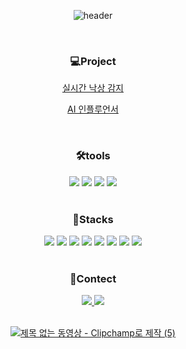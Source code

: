 
<div align="center">

![header](https://capsule-render.vercel.app/api?type=venom&color=gradient&customColorList=0,2,2,5,30&height=300&section=header&text=김덕휘입니다&animation=fadeIn&fontColor=7FFFD4&fontSize=50)

</div>

<br>

<h3 align="center">💻Project</h3>
<div align="center">

[실시간 낙상 감지](https://github.com/KimDeokHwi/Project_humanFall)

[AI 인플루언서](https://github.com/KimDeokHwi/Project_GAN)
</div>

<br>

<h3 align="center">🛠️tools</h3>
  
<div align="center">
<img src="https://img.shields.io/badge/git-20232a.svg?style=for-the-badge&logo=Git&logoColor=F05032" />
<img src="https://img.shields.io/badge/gitHub-20232a.svg?style=for-the-badge&logo=GitHub&logoColor=181717" />
<img src="https://img.shields.io/badge/Visual Studio Code-007ACC.svg?style=for-the-badge&logo=Visual Studio Code&logoColor=white"/>
<img src="https://img.shields.io/badge/jupyter-2C2C32.svg?style=for-the-badge&logo=jupyter&logoColor=F37726" />
</div>

<br>

<h3 align="center">🧐Stacks</h3>
<div align="center">
<img src="https://img.shields.io/badge/python-20232a.svg?style=for-the-badge&logo=python&logoColor=61DAFB" />
<img src="https://img.shields.io/badge/Jupyter-20232a.svg?style=for-the-badge&logo=Jupyter&logoColor=F37626" />
<img src="https://img.shields.io/badge/Pytorch-20232a.svg?style=for-the-badge&logo=Pytorch&logoColor=EE4C2C" />
<img src="https://img.shields.io/badge/OpenCV-20232a.svg?style=for-the-badge&logo=OpenCV&logoColor=5C3EE8" />
<img src="https://img.shields.io/badge/Mediapipe-20232a.svg?style=for-the-badge&logo=Mediapipe&logoColor=0097A7" />
<img src="https://img.shields.io/badge/Numpy-20232a.svg?style=for-the-badge&logo=Numpy&logoColor=013243" />
<img src="https://img.shields.io/badge/Pandas-20232a.svg?style=for-the-badge&logo=Pandas&logoColor=150458" />
<img src="https://img.shields.io/badge/Ultralytics-20232a.svg?style=for-the-badge&logo=Ultralytics&logoColor=150458" />
</div>

<br>

<h3 align="center">📲Contect</h3>
<div align="center">
<a href="deokhwikim@gmail.com"><img src="https://img.shields.io/badge/Gmail-20232a.svg?style=for-the-badge&logo=Gmail&logoColor=EA4335" />
<a href="https://www.notion.so/1d7c9c61ef274ab1b3accbec3bc1878c"><img src="https://img.shields.io/badge/notion-20232a.svg?style=for-the-badge&logo=notion&logoColor=000000" />
</div>

<br>

<div align="center">

![제목 없는 동영상 - Clipchamp로 제작 (5)](https://github.com/user-attachments/assets/52ec6f0a-a6a2-4662-a147-c05a16e719e3)

</div>


